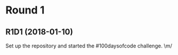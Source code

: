 # Round 1

## R1D1 (2018-01-10)

Set up the repository and started the #100daysofcode challenge. \m/
